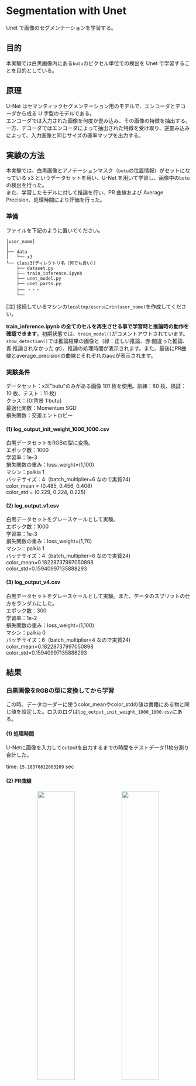 # Segmentation with Unet

Unet で画像のセグメンテーションを学習する。

## 目的

本実験では白黒画像内にある`butu`のピクセル単位での検出を Unet で学習することを目的としている。

## 原理

U-Net はセマンティックセグメンテーション用のモデルで、エンコーダとデコーダから成る U 字型のモデルである。  
エンコーダでは入力された画像を何度か畳み込み、その画像の特徴を抽出する。一方、デコーダではエンコーダによって抽出された特徴を受け取り、逆畳み込みによって、入力画像と同じサイズの確率マップを出力する。

## 実験の方法

本実験では、白黒画像とアノテーションマスク（`butu`の位置情報）がセットになっている x3 というデータセットを用い、U-Net を用いて学習し、画像中の`butu`の検出を行った。  
また、学習したモデルに対して推論を行い、PR 曲線および Average Precision、処理時間により評価を行った。

### 準備

ファイルを下記のように置いてください。

```
[user_name]
│
├── data
│   └── x3
└── class3(ディレクトリ名（何でも良い）)
    ├── dataset.py
    ├── train_inference.ipynb
    ├── unet_model.py
    ├── unet_parts.py
    ├── ・・・
    └──
```

[注] 接続しているマシンの`localtmp/users`に`rin(user_name)`を作成してください。

**train_inference.ipynb の全てのセルを再生させる事で学習時と推論時の動作を確認できます**。初期状態では、`train_model()`がコメントアウトされています。    
`show_detection()`では推論結果の画像と（緑：正しい推論、赤:間違った推論、青:推論されなかった gt）、推論の処理時間が表示されます。また、最後にPR曲線とaverage_precisionの曲線とそれぞれのaucが表示されます。

### 実験条件

データセット：x3("butu"のみがある画像 101 枚を使用。訓練：80 枚、検証：10 枚、テスト：11 枚)  
クラス：{0:背景 1:butu}    
最適化関数：Momentum SGD  
損失関数：交差エントロピー

#### (1) log_output_init_weight_1000_1000.csv

白黒データセットをRGBの型に変換。  
エポック数：1000  
学習率：1e-3  
損失関数の重み：loss_weight=(1,100)  
マシン：palkia 1  
バッチサイズ：4（batch_multiplier=6 なので実質24)  
color_mean = (0.485, 0.456, 0.406)  
color_std = (0.229, 0.224, 0.225)

#### (2) log_output_v1.csv

白黒データセットをグレースケールとして実験。  
エポック数：1000  
学習率：1e-3  
損失関数の重み：loss_weight=(1,70)  
マシン：palkia 1  
バッチサイズ：4（batch_multiplier=6 なので実質24)  
color_mean=0.18228737997050898  
color_std=0.15940997135888293  

#### (3) log_output_v4.csv

白黒データセットをグレースケールとして実験。また、データのスプリットの仕方をランダムにした。  
エポック数：300  
学習率：1e-2  
損失関数の重み：loss_weight=(1,100)  
マシン：palkia 0  
バッチサイズ：6（batch_multiplier=4 なので実質24)  
color_mean=0.18228737997050898  
color_std=0.15940997135888293

## 結果

### 白黒画像をRGBの型に変換してから学習

この時、データローダーに使うcolor_meanやcolor_stdの値は書籍にある物と同じ値を設定した。ロスのログは`log_output_init_weight_1000_1000.csv`にある。  

#### (1) 処理時間  
U-Netに画像を入力してoutputを出力するまでの時間をテストデータ11枚分測り合計した。  

time: `15.18376612663269` sec  

#### (2) PR曲線  

<p align="center"><img src="https://user-images.githubusercontent.com/77057905/178912220-8d2debc4-bac5-4d64-b0fc-93360aec5f13.png" width="45%">
<img src="https://user-images.githubusercontent.com/77057905/178914487-3d0c1c43-d941-48b2-b22b-c643ca5e41b6.png" width="45%"></p>
<p align="center">図1 RGBに変換した時のPR曲線</p>
図1に示すようなPR曲線となり、average_precisionが0.2615555615041095と、低い値となった。  

#### (3) 考えたこと  
右肩下がりの通常のPR曲線と比べて、図1は奇妙な形になってしまった(特にrecall=0ではprecisionが0になったり1になったりしていて振り幅が大きい)。この結果を踏まえて、2点問題点があると考えた。  

1点目は、白黒画像を無理やりRGBの型に変換したことである。グレースケールと比べて空間計算量が多くなるので、学習結果に影響がでるのではないかと考えた。    
2点目は、データセットをランダムにスプリットしたのではなく、for文を回して順番にスプリットしたことである。x3データセットは同じような画像が連続しているので、順番通りにスプリットすると、学習の幅が減ると考えた。  
これらを改善して以下のように実験をし直した。

### 白黒画像をグレースケールのまま学習

この時、データローダーに使うcolor_meanやcolor_stdの値は今回データセットとして扱う101枚のデータセットから一枚一枚の平均と標準偏差を計算し、それぞれの平均をcolor_mean、color_stdの値としている。ロスのログは`log_output_v1.csv`にある。

#### (1) 処理時間  
同様に処理時間を計算した。  

time: `14.51577353477478` sec

#### (2) PR曲線  

<p align="center"><img src="https://user-images.githubusercontent.com/77057905/178956841-65979129-a2c4-4180-8029-20905404235d.png" width="45%">
<img src="https://user-images.githubusercontent.com/77057905/178956941-6a751f91-f660-4d32-b481-fd9e6bbbd23a.png" width="45%"></p>
<p align="center">図2 グレースケールのままのPR曲線</p>
図2に示すようなPR曲線となり、average_precisionが0.20575667373625753となった。  
RGBに変換した時と比較して、右肩下がりのPR曲線にはなった。しかし、average_precisionが下がってしまった。  

### データセットのスプリットをランダムにする

この時、これまでの実験がエポック数が大きすぎるため、学習率を1e-3から1e-2にあげ、エポック数を1000から300にした。ロスのログは`log_output_v4.csv`にある。

#### (1) 処理時間  
同様に処理時間を計算した。  

time: `11.440572738647461` sec

#### (2) PR曲線  

<p align="center"><img src="https://user-images.githubusercontent.com/77057905/178958094-bd5a1ae9-4afe-413a-8f32-e1a5e87c861b.png" width="45%">
<img src="https://user-images.githubusercontent.com/77057905/178958192-a94415e7-e632-4655-a3fa-d92da559eceb.png" width="45%"></p>
<p align="center">図3 データセットをランダムに分割して学習した時のPR曲線</p>
図3に示すようなPR曲線となり、average_precisionが0.6409863371552706となった。  
RGBに変換した時と比べて、PR曲線右肩下がりになり、更にaverage_precisionも上がった。従って、性能が向上した事がわかる。

## 考察
最初の学習結果が芳しくなかったのは、白黒画像をRGBに変換した事よりもデータセットの分割の仕方が大きく影響していた事がわかった。

## 結論
本実験では、研究室で用意されたx3というデータセット（白黒画像）とU-Netを用いて、"butu"の検出を学習し、推論にてPR曲線とagerage precisionと処理時間によって学習結果を評価した。その結果、白黒画像をグレースケールのままにし、データセットをランダムに分割して学習することで**AP=0.6409863371552706**、**処理時間：11.440572738647461 sec**という結果になった。

## 参考文献
1. 小川雄太郎,"作りながら学ぶ！Pytorchによる発展ディープラーニング",マイナビ出版,p130(2021)

## Author
西川 凜  
東北大学工学部電気情報物理工学科4年


